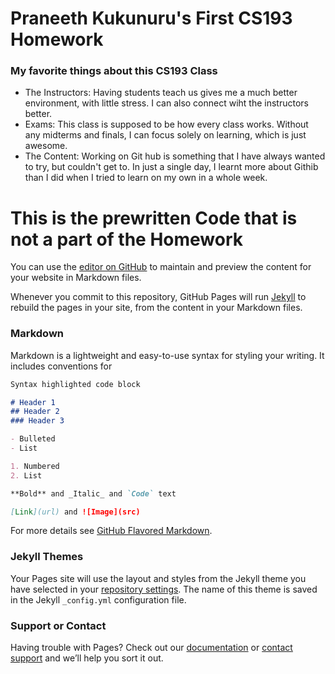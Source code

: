 # Praneeth Kukunuru's First CS193 Homework

### My favorite things about this CS193 Class
- The Instructors: Having students teach us gives me a much better environment, with little stress. I can also connect wiht the instructors better.
- Exams: This class is supposed to be how every class works. Without any midterms and finals, I can focus solely on learning, which is just awesome.
- The Content: Working on Git hub is something that I have always wanted to try, but couldn't get to. In just a single day, I learnt more about Githib than I did when I tried to learn on my own in a whole week.



# This is the prewritten Code that is not a part of the Homework

You can use the [editor on GitHub](https://github.com/kalutes/CS193_Fall18_Lab1/edit/master/index.md) to maintain and preview the content for your website in Markdown files.

Whenever you commit to this repository, GitHub Pages will run [Jekyll](https://jekyllrb.com/) to rebuild the pages in your site, from the content in your Markdown files.

### Markdown

Markdown is a lightweight and easy-to-use syntax for styling your writing. It includes conventions for

```markdown
Syntax highlighted code block

# Header 1
## Header 2
### Header 3

- Bulleted
- List

1. Numbered
2. List

**Bold** and _Italic_ and `Code` text

[Link](url) and ![Image](src)
```

For more details see [GitHub Flavored Markdown](https://guides.github.com/features/mastering-markdown/).

### Jekyll Themes

Your Pages site will use the layout and styles from the Jekyll theme you have selected in your [repository settings](https://github.com/kalutes/CS193_Fall18_Lab1/settings). The name of this theme is saved in the Jekyll `_config.yml` configuration file.

### Support or Contact

Having trouble with Pages? Check out our [documentation](https://help.github.com/categories/github-pages-basics/) or [contact support](https://github.com/contact) and we’ll help you sort it out.
